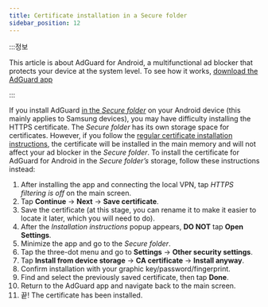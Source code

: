 ```yaml
---
title: Certificate installation in a Secure folder
sidebar_position: 12
---
```


:::정보

This article is about AdGuard for Android, a multifunctional ad blocker that protects your device at the system level. To see how it works, [download the AdGuard app](https://agrd.io/download-kb-adblock)

:::

If you install AdGuard [in the *Secure folder*](https://www.samsung.com/uk/support/mobile-devices/what-is-the-secure-folder-and-how-do-i-use-it/) on your Android device (this mainly applies to Samsung devices), you may have difficulty installing the HTTPS certificate. The *Secure folder* has its own storage space for certificates. However, if you follow the [regular certificate installation instructions](/adguard-for-android/features/settings#https-filtering), the certificate will be installed in the main memory and will not affect your ad blocker in the *Secure folder*. To install the certificate for AdGuard for Android in the *Secure folder’s* storage, follow these instructions instead:

1. After installing the app and connecting the local VPN, tap *HTTPS filtering is off* on the main screen.
1. Tap **Continue** → **Next** → **Save certificate**.
1. Save the certificate (at this stage, you can rename it to make it easier to locate it later, which you will need to do).
1. After the *Installation instructions* popup appears, **DO NOT** tap **Open Settings**.
1. Minimize the app and go to the *Secure folder*.
1. Tap the three-dot menu and go to **Settings** → **Other security settings**.
1. Tap **Install from device storage** → **CA certificate** → **Install anyway**.
1. Confirm installation with your graphic key/password/fingerprint.
1. Find and select the previously saved certificate, then tap **Done**.
1. Return to the AdGuard app and navigate back to the main screen.
1. 끝! The certificate has been installed.
